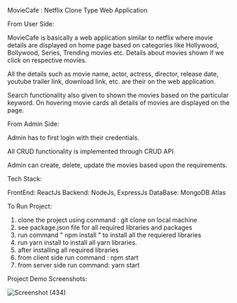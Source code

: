 
MovieCafe : Netflix Clone Type Web Application
  
  From User Side: 
  
  MovieCafe is basically a web application similar to netflix where movie details are 
  displayed on home page based on categories like Hollywood, Bollywood, Series, Trending movies etc.
  Details about movies shown if we click on respective movies.
  
  All the details such as movie name, actor, actress, director, release date, youtube trailer link, 
  download link, etc. are their on the web application.
  
  Search functionality also given to shown the movies based on the particular keyword.
  On hovering movie cards all details of movies are displayed on the page.
  
  
  From Admin Side: 
  
  Admin has to first login with their credentials.
  
  All CRUD functionality is implemented through CRUD API.
  
  Admin can create, delete, update the movies based upon the requirements.
  
  
  Tech Stack:
  
  FrontEnd: ReactJs
  Backend:  NodeJs, ExpressJs
  DataBase: MongoDB Atlas
  
  
  To Run Project:
   
  1. clone the project using command : git clone on local machine
  2. see package.json file for all required libraries and packages
  3. run command " npm install " to install all the requiered libraries
  4. run yarn install to install all yarn libraries.
  5. after installing all required libraries
  6. from client side run command : npm start
  7. from server side run command:  yarn start
  
  
  
  Project Demo Screenshots: 
  
  ![Screenshot (434)](https://user-images.githubusercontent.com/65777075/189816492-9d9d43d2-ba9d-4f55-9fe1-9febe39d2811.png)






  
  
